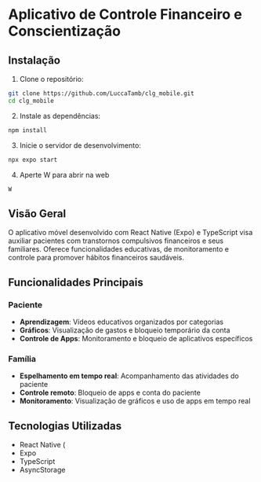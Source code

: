 # Aplicativo de Controle Financeiro e Conscientização

## Instalação
1. Clone o repositório:
```bash
git clone https://github.com/LuccaTamb/clg_mobile.git
cd clg_mobile
```

2. Instale as dependências:
```bash
npm install
```

3. Inicie o servidor de desenvolvimento:
```bash
npx expo start
```

4. Aperte W para abrir na web
```bash
W
```

## Visão Geral
O aplicativo móvel desenvolvido com React Native (Expo) e TypeScript visa auxiliar pacientes com transtornos compulsivos financeiros e seus familiares. Oferece funcionalidades educativas, de monitoramento e controle para promover hábitos financeiros saudáveis.


## Funcionalidades Principais

### Paciente
- **Aprendizagem**: Vídeos educativos organizados por categorias
- **Gráficos**: Visualização de gastos e bloqueio temporário da conta
- **Controle de Apps**: Monitoramento e bloqueio de aplicativos específicos

### Família
- **Espelhamento em tempo real**: Acompanhamento das atividades do paciente
- **Controle remoto**: Bloqueio de apps e conta do paciente
- **Monitoramento**: Visualização de gráficos e uso de apps em tempo real

## Tecnologias Utilizadas
- React Native (
- Expo
- TypeScript
- AsyncStorage
